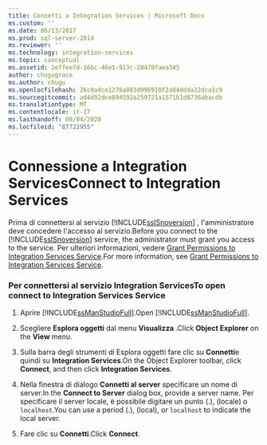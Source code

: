 ```yaml
---
title: Connetti a Integration Services | Microsoft Docs
ms.custom: ''
ms.date: 06/13/2017
ms.prod: sql-server-2014
ms.reviewer: ''
ms.technology: integration-services
ms.topic: conceptual
ms.assetid: 2effee7d-16bc-46e1-913c-28470faea345
author: chugugrace
ms.author: chugu
ms.openlocfilehash: 26c0adce1276a083d996910f2dd4ddda32dca1c9
ms.sourcegitcommit: ad4d92dce894592a259721a1571b1d8736abacdb
ms.translationtype: MT
ms.contentlocale: it-IT
ms.lasthandoff: 08/04/2020
ms.locfileid: "87722955"
---
```

# <a name="connect-to-integration-services"></a><span data-ttu-id="fd8d6-102">Connessione a Integration Services</span><span class="sxs-lookup"><span data-stu-id="fd8d6-102">Connect to Integration Services</span></span>
  <span data-ttu-id="fd8d6-103">Prima di connettersi al servizio [!INCLUDE[ssISnoversion](../includes/ssisnoversion-md.md)] , l'amministratore deve concedere l'accesso al servizio.</span><span class="sxs-lookup"><span data-stu-id="fd8d6-103">Before you connect to the [!INCLUDE[ssISnoversion](../includes/ssisnoversion-md.md)] service, the administrator must grant you access to the service.</span></span> <span data-ttu-id="fd8d6-104">Per ulteriori informazioni, vedere [Grant Permissions to Integration Services Service](../../2014/integration-services/grant-permissions-to-integration-services-service.md).</span><span class="sxs-lookup"><span data-stu-id="fd8d6-104">For more information, see [Grant Permissions to Integration Services Service](../../2014/integration-services/grant-permissions-to-integration-services-service.md).</span></span>  
  
### <a name="to-open-connect-to-integration-services-service"></a><span data-ttu-id="fd8d6-105">Per connettersi al servizio Integration Services</span><span class="sxs-lookup"><span data-stu-id="fd8d6-105">To open connect to Integration Services Service</span></span>  
  
1.  <span data-ttu-id="fd8d6-106">Aprire [!INCLUDE[ssManStudioFull](../includes/ssmanstudiofull-md.md)].</span><span class="sxs-lookup"><span data-stu-id="fd8d6-106">Open [!INCLUDE[ssManStudioFull](../includes/ssmanstudiofull-md.md)].</span></span>  
  
2.  <span data-ttu-id="fd8d6-107">Scegliere **Esplora oggetti** dal menu **Visualizza** .</span><span class="sxs-lookup"><span data-stu-id="fd8d6-107">Click **Object Explorer** on the **View** menu.</span></span>  
  
3.  <span data-ttu-id="fd8d6-108">Sulla barra degli strumenti di Esplora oggetti fare clic su **Connetti**e quindi su **Integration Services**.</span><span class="sxs-lookup"><span data-stu-id="fd8d6-108">On the Object Explorer toolbar, click **Connect**, and then click **Integration Services**.</span></span>  
  
4.  <span data-ttu-id="fd8d6-109">Nella finestra di dialogo **Connetti al server** specificare un nome di server.</span><span class="sxs-lookup"><span data-stu-id="fd8d6-109">In the **Connect to Server** dialog box, provide a server name.</span></span> <span data-ttu-id="fd8d6-110">Per specificare il server locale, è possibile digitare un punto (.), (locale) o `localhost`.</span><span class="sxs-lookup"><span data-stu-id="fd8d6-110">You can use a period (.), (local), or `localhost` to indicate the local server.</span></span>  
  
5.  <span data-ttu-id="fd8d6-111">Fare clic su **Connetti**.</span><span class="sxs-lookup"><span data-stu-id="fd8d6-111">Click **Connect**.</span></span>  
  
  

